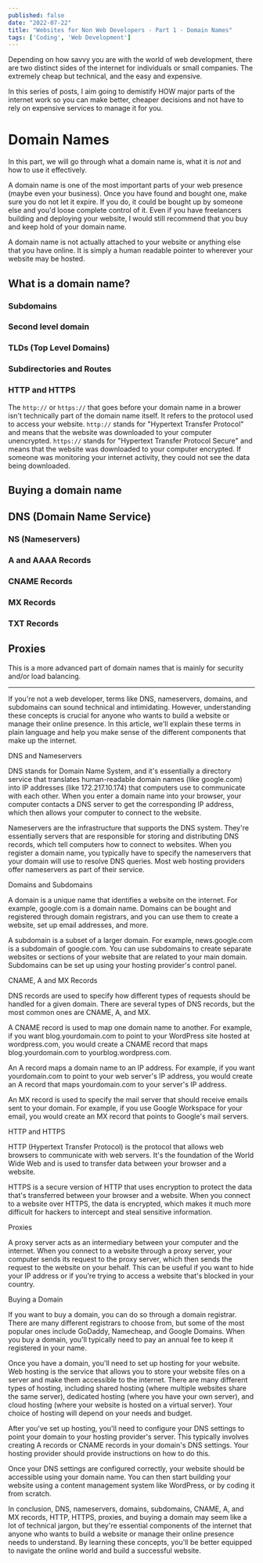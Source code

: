 ```yaml
---
published: false
date: "2022-07-22"
title: "Websites for Non Web Developers - Part 1 - Domain Names"
tags: ['Coding', 'Web Development']
---
```


Depending on how savvy you are with the world of web development, there are two distinct sides of the internet for individuals or small companies. The extremely cheap but technical, and the easy and expensive.

In this series of posts, I aim going to demistify HOW major parts of the internet work so you can make better, cheaper decisions and not have to rely on expensive services to manage it for you.

# Domain Names
In this part, we will go through what a domain name is, what it is *not* and how to use it effectively. 

A domain name is one of the most important parts of your web presence (maybe even your business). Once you have found and bought one, make sure you do not let it expire. If you do, it could be bought up by someone else and you'd loose complete control of it. Even if you have freelancers building and deploying your website, I would still recommend that you buy and keep hold of your domain name.

A domain name is not actually attached to your website or anything else that you have online. It is simply a human readable pointer to wherever your website may be hosted.

## What is a domain name?
### Subdomains
### Second level domain
### TLDs (Top Level Domains)
### Subdirectories and Routes
### HTTP and HTTPS
The `http://` or `https://` that goes before your domain name in a brower isn't technically part of the domain name itself. It refers to the protocol used to access your website.
`http://` stands for "Hypertext Transfer Protocol" and means that the website was downloaded to your computer unencrypted.
`https://` stands for "Hypertext Transfer Protocol Secure" and means that the website was downloaded to your computer encrypted. If someone was monitoring your internet activity, they could not see the data being downloaded.

## Buying a domain name

## DNS (Domain Name Service)
### NS (Nameservers)
### A and AAAA Records
### CNAME Records
### MX Records
### TXT Records

## Proxies
This is a more advanced part of domain names that is mainly for security and/or load balancing.


---

If you're not a web developer, terms like DNS, nameservers, domains, and subdomains can sound technical and intimidating. However, understanding these concepts is crucial for anyone who wants to build a website or manage their online presence. In this article, we'll explain these terms in plain language and help you make sense of the different components that make up the internet.

DNS and Nameservers

DNS stands for Domain Name System, and it's essentially a directory service that translates human-readable domain names (like google.com) into IP addresses (like 172.217.10.174) that computers use to communicate with each other. When you enter a domain name into your browser, your computer contacts a DNS server to get the corresponding IP address, which then allows your computer to connect to the website.

Nameservers are the infrastructure that supports the DNS system. They're essentially servers that are responsible for storing and distributing DNS records, which tell computers how to connect to websites. When you register a domain name, you typically have to specify the nameservers that your domain will use to resolve DNS queries. Most web hosting providers offer nameservers as part of their service.

Domains and Subdomains

A domain is a unique name that identifies a website on the internet. For example, google.com is a domain name. Domains can be bought and registered through domain registrars, and you can use them to create a website, set up email addresses, and more.

A subdomain is a subset of a larger domain. For example, news.google.com is a subdomain of google.com. You can use subdomains to create separate websites or sections of your website that are related to your main domain. Subdomains can be set up using your hosting provider's control panel.

CNAME, A and MX Records

DNS records are used to specify how different types of requests should be handled for a given domain. There are several types of DNS records, but the most common ones are CNAME, A, and MX.

A CNAME record is used to map one domain name to another. For example, if you want blog.yourdomain.com to point to your WordPress site hosted at wordpress.com, you would create a CNAME record that maps blog.yourdomain.com to yourblog.wordpress.com.

An A record maps a domain name to an IP address. For example, if you want yourdomain.com to point to your web server's IP address, you would create an A record that maps yourdomain.com to your server's IP address.

An MX record is used to specify the mail server that should receive emails sent to your domain. For example, if you use Google Workspace for your email, you would create an MX record that points to Google's mail servers.

HTTP and HTTPS

HTTP (Hypertext Transfer Protocol) is the protocol that allows web browsers to communicate with web servers. It's the foundation of the World Wide Web and is used to transfer data between your browser and a website.

HTTPS is a secure version of HTTP that uses encryption to protect the data that's transferred between your browser and a website. When you connect to a website over HTTPS, the data is encrypted, which makes it much more difficult for hackers to intercept and steal sensitive information.

Proxies

A proxy server acts as an intermediary between your computer and the internet. When you connect to a website through a proxy server, your computer sends its request to the proxy server, which then sends the request to the website on your behalf. This can be useful if you want to hide your IP address or if you're trying to access a website that's blocked in your country.

Buying a Domain

If you want to buy a domain, you can do so through a domain registrar. There are many different registrars to choose from, but some of the most popular ones include GoDaddy, Namecheap, and Google Domains. When you buy a domain, you'll typically need to pay an annual fee to keep it registered in your name.

Once you have a domain, you'll need to set up hosting for your website. Web hosting is the service that allows you to store your website files on a server and make them accessible to the internet. There are many different types of hosting, including shared hosting (where multiple websites share the same server), dedicated hosting (where you have your own server), and cloud hosting (where your website is hosted on a virtual server). Your choice of hosting will depend on your needs and budget.

After you've set up hosting, you'll need to configure your DNS settings to point your domain to your hosting provider's server. This typically involves creating A records or CNAME records in your domain's DNS settings. Your hosting provider should provide instructions on how to do this.

Once your DNS settings are configured correctly, your website should be accessible using your domain name. You can then start building your website using a content management system like WordPress, or by coding it from scratch.

In conclusion, DNS, nameservers, domains, subdomains, CNAME, A, and MX records, HTTP, HTTPS, proxies, and buying a domain may seem like a lot of technical jargon, but they're essential components of the internet that anyone who wants to build a website or manage their online presence needs to understand. By learning these concepts, you'll be better equipped to navigate the online world and build a successful website.
